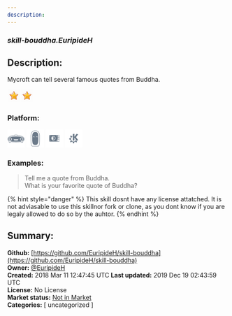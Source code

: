```yaml
---
description: 
---
```


### _skill-bouddha.EuripideH_  
## Description:  
Mycroft can tell several famous quotes from Buddha.  
  
![](../.gitbook/assets/star.png)![](../.gitbook/assets/star.png)  
  
### Platform:  
 ![Mark I](../.gitbook/assets/mark-1-icon.png)  ![Mark II](../.gitbook/assets/mark-2-icon.png)  ![Picroft](../.gitbook/assets/picroft-icon.png)  ![plasmoid](../.gitbook/assets/kde.png)   
### Examples:  
> Tell me a quote from Buddha.  
> What is your favorite quote of Buddha?  
  
{% hint style="danger" %}
This skill dosnt have any license attatched. It is not adviasable to use this skillnor fork or clone, as you dont know if you are legaly allowed to do so by the auhtor.
{% endhint %}
  
## Summary:  
**Github:** [https://github.com/EuripideH/skill-bouddha](https://github.com/EuripideH/skill-bouddha)  
**Owner:** [@EuripideH](https://github.com/EuripideH)  
**Created:** 2018 Mar 11 12:47:45 UTC  **Last updated:** 2019 Dec 19 02:43:59 UTC  
**License:** No License  
**Market status:** [Not in Market](https://market.mycroft.ai/skill/)  
**Categories:** [ uncategorized ]   

